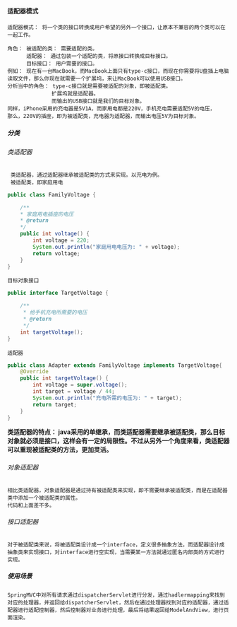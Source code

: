 #### 适配器模式
    适配器模式： 将一个类的接口转换成用户希望的另外一个接口，让原本不兼容的两个类可以在一起工作。
    
    角色： 被适配的类： 需要适配的类。
          适配器： 通过包装一个适配的类，将原接口转换成目标接口。
          目标接口： 用户需要的接口。
    例如： 现在有一台MacBook，而MacBook上面只有type-c接口，而现在你需要将U盘插上电脑读取文件，那么你现在就需要一个扩展坞，来让MacBook可以使用USB接口。
    分析当中的角色： type-c接口就是需要被适配的对象，即被适配类。
                  扩展坞就是适配器。
                  而输出的USB接口就是我们的目标对象。
    同样，iPhone采用的充电器是5V1A，而家用电都是220V，手机充电需要适配5V的电压，
    那么，220V的插座，即为被适配类，充电器为适配器，而输出电压5V为目标对象。

##### 分类
###### 类适配器
     类适配器，通过适配器继承被适配类的方式来实现。以充电为例。
     被适配类，即家庭用电
```java
public class FamilyVoltage {

    /**
    * 家庭用电插座的电压
    * @return 
    */
    public int voltage() {
        int voltage = 220;
        System.out.println("家庭用电电压为: " + voltage);
        return voltage;
    }
}
```
    目标对象接口
```java
public interface TargetVoltage {

    /**
     * 给手机充电所需要的电压
     * @return
     */
    int targetVoltage();
}
```
    适配器
```java
public class Adapter extends FamilyVoltage implements TargetVoltage{
    @Override
    public int targetVoltage() {
        int voltage = super.voltage();
        int target = voltage / 44;
        System.out.println("充电所需的电压为: " + target);
        return target;
    }
}
```
**类适配器的特点： java采用的单继承，而类适配器需要继承被适配类，那么目标对象就必须是接口，这样会有一定的局限性。不过从另外一个角度来看，类适配器可以重现被适配类的方法，更加灵活。**

###### 对象适配器
    相比类适配器，对象适配器是通过持有被适配类来实现，即不需要继承被适配类，而是在适配器类中添加一个被适配类的属性。
    代码和上面差不多。
###### 接口适配器
    对于被适配类来说，将被适配类设计成一个interface，定义很多抽象方法，而适配器设计成抽象类来实现接口，对interface进行空实现，当需要某一方法就通过匿名内部类的方式进行实现。

##### 使用场景
    SpringMVC中对所有请求通过dispatcherServlet进行分发，通过hadlermapping来找到对应的处理器，并返回给dispatcherServlet，然后在通过处理器找到对应的适配器，通过适配器进行适配控制器，然后控制器对业务进行处理，最后将结果返回给ModelAndView，进行页面渲染。
    